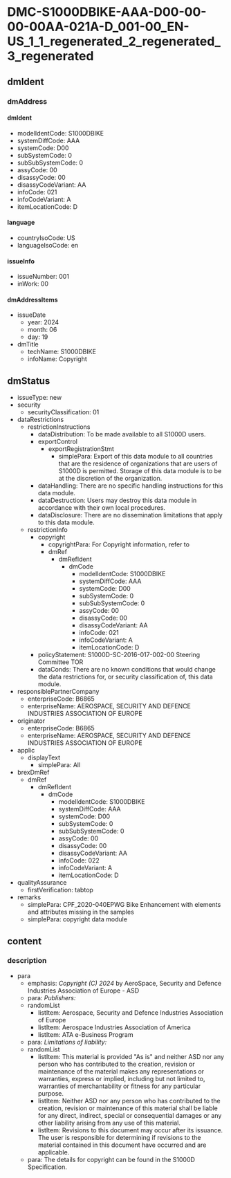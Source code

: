# DMC-S1000DBIKE-AAA-D00-00-00-00AA-021A-D_001-00_EN-US_1_1_regenerated_2_regenerated_3_regenerated

## dmIdent

### dmAddress

#### dmIdent

*   modelIdentCode: S1000DBIKE
*   systemDiffCode: AAA
*   systemCode: D00
*   subSystemCode: 0
*   subSubSystemCode: 0
*   assyCode: 00
*   disassyCode: 00
*   disassyCodeVariant: AA
*   infoCode: 021
*   infoCodeVariant: A
*   itemLocationCode: D

#### language

*   countryIsoCode: US
*   languageIsoCode: en

#### issueInfo

*   issueNumber: 001
*   inWork: 00

#### dmAddressItems

*   issueDate
    *   year: 2024
    *   month: 06
    *   day: 19
*   dmTitle
    *   techName: S1000DBIKE
    *   infoName: Copyright

## dmStatus

*   issueType: new
*   security
    *   securityClassification: 01
*   dataRestrictions
    *   restrictionInstructions
        *   dataDistribution: To be made available to all S1000D users.
        *   exportControl
            *   exportRegistrationStmt
                *   simplePara: Export of this data module to all countries that are the residence of organizations that are users of S1000D is permitted. Storage of this data module is to be at the discretion of the organization.
        *   dataHandling: There are no specific handling instructions for this data module.
        *   dataDestruction: Users may destroy this data module in accordance with their own local procedures.
        *   dataDisclosure: There are no dissemination limitations that apply to this data module.
    *   restrictionInfo
        *   copyright
            *   copyrightPara: For Copyright information, refer to 
            *   dmRef
                *   dmRefIdent
                    *   dmCode
                        *   modelIdentCode: S1000DBIKE
                        *   systemDiffCode: AAA
                        *   systemCode: D00
                        *   subSystemCode: 0
                        *   subSubSystemCode: 0
                        *   assyCode: 00
                        *   disassyCode: 00
                        *   disassyCodeVariant: AA
                        *   infoCode: 021
                        *   infoCodeVariant: A
                        *   itemLocationCode: D
        *   policyStatement: S1000D-SC-2016-017-002-00 Steering Committee TOR
        *   dataConds: There are no known conditions that would change the data restrictions for, or security classification of, this data module.
*   responsiblePartnerCompany
    *   enterpriseCode: B6865
    *   enterpriseName: AEROSPACE, SECURITY AND DEFENCE INDUSTRIES ASSOCIATION OF EUROPE
*   originator
    *   enterpriseCode: B6865
    *   enterpriseName: AEROSPACE, SECURITY AND DEFENCE INDUSTRIES ASSOCIATION OF EUROPE
*   applic
    *   displayText
        *   simplePara: All
*   brexDmRef
    *   dmRef
        *   dmRefIdent
            *   dmCode
                *   modelIdentCode: S1000DBIKE
                *   systemDiffCode: AAA
                *   systemCode: D00
                *   subSystemCode: 0
                *   subSubSystemCode: 0
                *   assyCode: 00
                *   disassyCode: 00
                *   disassyCodeVariant: AA
                *   infoCode: 022
                *   infoCodeVariant: A
                *   itemLocationCode: D
*   qualityAssurance
    *   firstVerification: tabtop
*   remarks
    *   simplePara: CPF_2020-040EPWG Bike Enhancement with elements and attributes missing in the samples
    *   simplePara: copyright data module

## content

### description

*   para
    *   emphasis: *Copyright (C) 2024* by AeroSpace, Security and Defence Industries Association of Europe - ASD
    *   para: *Publishers:*
    *   randomList
        *   listItem: Aerospace, Security and Defence Industries Association of Europe
        *   listItem: Aerospace Industries Association of America
        *   listItem: ATA e-Business Program
    *   para: *Limitations of liability:*
    *   randomList
        *   listItem: This material is provided "As is" and neither ASD nor any person who has contributed to the creation, revision or maintenance of the material makes any representations or warranties, express or implied, including but not limited to, warranties of merchantability or fitness for any particular purpose.
        *   listItem: Neither ASD nor any person who has contributed to the creation, revision or maintenance of this material shall be liable for any direct, indirect, special or consequential damages or any other liability arising from any use of this material.
        *   listItem: Revisions to this document may occur after its issuance. The user is responsible for determining if revisions to the material contained in this document have occurred and are applicable.
    *   para: The details for copyright can be found in the S1000D Specification.